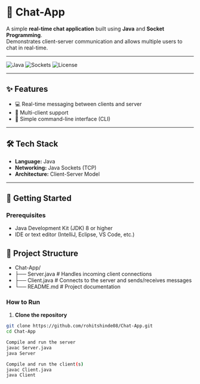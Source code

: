 # 💬 Chat-App

A simple **real-time chat application** built using **Java** and **Socket Programming**.  
Demonstrates client-server communication and allows multiple users to chat in real-time.  

---

![Java](https://img.shields.io/badge/Language-Java-orange?style=flat-square) ![Sockets](https://img.shields.io/badge/Networking-Sockets-blue?style=flat-square) ![License](https://img.shields.io/badge/License-MIT-green?style=flat-square)

---

## ✨ Features

- 💻 Real-time messaging between clients and server  
- 👥 Multi-client support  
- 📝 Simple command-line interface (CLI)  

---

## 🛠 Tech Stack

- **Language:** Java  
- **Networking:** Java Sockets (TCP)  
- **Architecture:** Client-Server Model  

---

## 🚀 Getting Started

### Prerequisites

- Java Development Kit (JDK) 8 or higher  
- IDE or text editor (IntelliJ, Eclipse, VS Code, etc.)

   
## 📂 Project Structure
- Chat-App/
- ├── Server.java     # Handles incoming client connections
- ├── Client.java     # Connects to the server and sends/receives messages
- └── README.md       # Project documentation


### How to Run

1. **Clone the repository**

```bash
git clone https://github.com/rohitshinde08/Chat-App.git
cd Chat-App

Compile and run the server
javac Server.java
java Server

Compile and run the client(s)
javac Client.java
java Client


